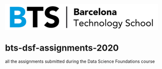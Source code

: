 ![BTS](/Logo-BTS.jpg)

# bts-dsf-assignments-2020
all the assignments submitted during the Data Science Foundations course

